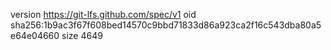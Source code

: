 version https://git-lfs.github.com/spec/v1
oid sha256:1b9ac3f67f608bed14570c9bbd71833d86a923ca2f16c543dba80a5e64e04660
size 4649
